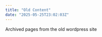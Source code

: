 ```yaml
---
title: "Old Content"
date: "2025-05-25T23:02:03Z"
---
```


Archived pages from the old wordpress site
